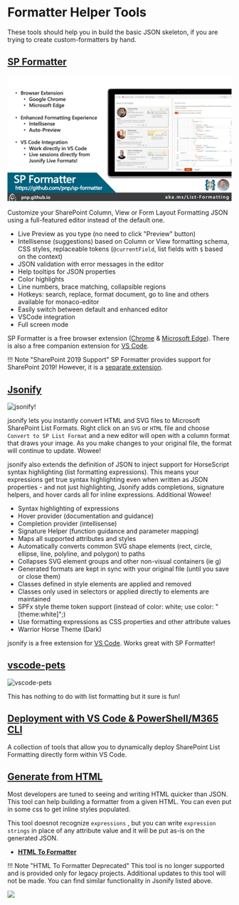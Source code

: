 # Formatter Helper Tools

These tools should help you in build the basic JSON skeleton, if you are trying to create custom-formatters by hand. 

## [SP Formatter](https://github.com/pnp/sp-formatter)

![sp formatter](../img/spformatter.png)

Customize your SharePoint Column, View or Form Layout Formatting JSON using a full-featured editor instead of the default one.

- Live Preview as you type (no need to click "Preview" button)
- Intellisense (suggestions) based on Column or View formatting schema, CSS styles, replaceable tokens (`@currentField`, list fields with `$` based on the context)
- JSON validation with error messages in the editor
- Help tooltips for JSON properties
- Color highlights
- Line numbers, brace matching, collapsible regions
- Hotkeys: search, replace, format document, go to line and others available for monaco-editor
- Easily switch between default and enhanced editor
- VSCode integration
- Full screen mode

SP Formatter is a free browser extension ([Chrome](https://chromewebstore.google.com/detail/sp-formatter/fmeihfaddhdkoogipahfcjlicglflkhg) & [Microsoft Edge](https://microsoftedge.microsoft.com/addons/detail/sp-formatter/eenbldkdgbfcfachaccldfgiajgjmjhi?hl=en-US)). There is also a free companion extension for [VS Code](https://marketplace.visualstudio.com/items?itemName=s-kainet.sp-formatter).

!!! Note "SharePoint 2019 Support"
    SP Formatter provides support for SharePoint 2019! However, it is a [separate extension](https://github.com/pnp/sp-formatter/blob/master/sp2019/README.md).

## [Jsonify](https://marketplace.visualstudio.com/items?itemName=thechriskent.jsonify)

![jsonify!](../img/jsonify.gif)

jsonify lets you instantly convert HTML and SVG files to Microsoft SharePoint List Formats. Right click on an `SVG` or `HTML` file and choose `Convert to SP List Format` and a new editor will open with a column format that draws your image. As you make changes to your original file, the format will continue to update. Wowee!

jsonify also extends the definition of JSON to inject support for HorseScript syntax highlighting (list formatting expressions). This means your expressions get true syntax highlighting even when written as JSON properties - and not just highlighting, Jsonify adds completions, signature helpers, and hover cards all for inline expressions. Additional Wowee!

- Syntax highlighting of expressions
- Hover provider (documentation and guidance)
- Completion provider (intellisense)
- Signature Helper (function guidance and parameter mapping)
- Maps all supported attributes and styles
- Automatically converts common SVG shape elements (rect, circle, ellipse, line, polyline, and polygon) to paths
- Collapses SVG element groups and other non-visual containers (ie g)
- Generated formats are kept in sync with your original file (until you save or close them)
- Classes defined in style elements are applied and removed
- Classes only used in selectors or applied directly to elements are maintained
- SPFx style theme token support (instead of color: white; use color: "[theme:white]";)
- Use formatting expressions as CSS properties and other attribute values
- Warrior Horse Theme (Dark)

jsonify is a free extension for [VS Code](https://marketplace.visualstudio.com/items?itemName=theChrisKent.jsonify). Works great with SP Formatter!

## [vscode-pets](https://marketplace.visualstudio.com/items?itemName=tonybaloney.vscode-pets)

![vscode-pets](../img/vscodepets.gif)

This has nothing to do with list formatting but it sure is fun!

## [Deployment with VS Code & PowerShell/M365 CLI](https://github.com/pnp/List-Formatting/tree/master/tools/general-dynamic-deployment-with-vscode)

A collection of tools that allow you to dynamically deploy SharePoint List Formatting directly form within VS Code.

## [Generate from HTML](./html-formatter-generator/index.html)

Most developers are tuned to seeing and writing HTML quicker than JSON. This tool can help building a formatter from a given HTML. You can even put in some css to get inline styles populated.

This tool doesnot recognize `expressions` , but you can write `expression strings` in place of any attribute value and it will be put as-is on the generated JSON.

- **[HTML To Formatter](./html-formatter-generator/index.html)**

!!! Note "HTML To Formatter Deprecated"
    This tool is no longer supported and is provided only for legacy projects. Additional updates to this tool will not be made. You can find similar functionality in Jsonify listed above.

<img src="https://pnptelemetry.azurewebsites.net/list-formatting/docs/tools/html-formatter-generator" />